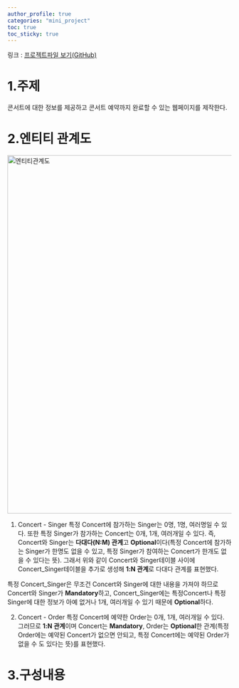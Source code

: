 ```yaml
---
author_profile: true
categories: "mini_project"
toc: true
toc_sticky: true
---
```


링크 : [프로젝트파일 보기(GitHub)](https://github.com/SHINDongHyeo/projects/tree/main/mini_project_3)

# 1.주제
콘서트에 대한 정보를 제공하고 콘서트 예약까지 완료할 수 있는 웹페이지를 제작한다.

# 2.엔티티 관계도

<img width="805" alt="엔티티관계도" src="https://user-images.githubusercontent.com/96512568/178138832-942084c4-bee0-4a09-adde-a8a078339b31.png">
 
1. Concert - Singer
특정 Concert에 참가하는 Singer는 0명, 1명, 여러명일 수 있다. 또한 특정 Singer가 참가하는 Concert는 0개, 1개, 여러개일 수 있다. 즉, Concert와 Singer는 **다대다(N:M) 관계**고 **Optional**이다(특정 Concert에 참가하는 Singer가 한명도 없을 수 있고, 특정 Singer가 참여하는 Concert가 한개도 없을 수 있다는 뜻). 그래서 위와 같이 Concert와 Singer테이블 사이에 Concert_Singer테이블을 추가로 생성해 **1:N 관계**로 다대다 관계를 표현했다.         

특정 Concert_Singer은 무조건 Concert와 Singer에 대한 내용을 가져야 하므로 Concert와 Singer가 **Mandatory**하고, Concert_Singer에는 특정Concert나 특정Singer에 대한 정보가 아예 없거나 1개, 여러개일 수 있기 때문에 **Optional**하다.         



2. Concert - Order
특정 Concert에 예약한 Order는 0개, 1개, 여러개일 수 있다. 그러므로 **1:N 관계**이며 Concert는 **Mandatory**, Order는 **Optional**한 관계(특정 Order에는 예약된 Concert가 없으면 안되고, 특정 Concert에는 예약된 Order가 없을 수 도 있다는 뜻)를 표현했다.


# 3.구성내용
